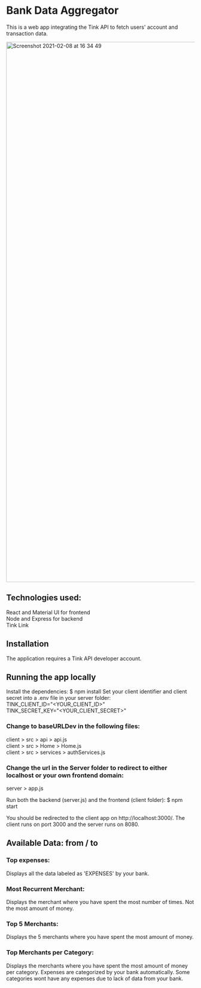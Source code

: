 # Bank Data Aggregator

This is a web app integrating the Tink API to fetch users' account and transaction data.

<img width="1440" alt="Screenshot 2021-02-08 at 16 34 49" src="https://user-images.githubusercontent.com/59875556/107241794-9cb24980-6a2b-11eb-8e73-bd6a5e42e009.png">

## Technologies used: 
React and Material UI for frontend
</br>
Node and Express for backend
</br>
Tink Link

## Installation

The application requires a Tink API developer account.

## Running the app locally

Install the dependencies: $ npm install
Set your client identifier and client secret into a .env file in your server folder:
<br/>
TINK_CLIENT_ID="<YOUR_CLIENT_ID>"
<br/>
TINK_SECRET_KEY="<YOUR_CLIENT_SECRET>"

### Change to baseURLDev in the following files:

client > src > api > api.js
<br/>
client > src > Home > Home.js
<br/>
client > src > services > authServices.js

### Change the url in the Server folder to redirect to either localhost or your own frontend domain:

server > app.js

Run both the backend (server.js) and the frontend (client folder):
$ npm start

You should be redirected to the client app on http://localhost:3000/. The client runs on port 3000 and the server runs on 8080.

## Available Data: from / to

### Top expenses:

Displays all the data labeled as 'EXPENSES' by your bank.

### Most Recurrent Merchant:

Displays the merchant where you have spent the most number of times. Not the most amount of money.

### Top 5 Merchants:

Displays the 5 merchants where you have spent the most amount of money.

### Top Merchants per Category:

Displays the merchants where you have spent the most amount of money per category.
Expenses are categorized by your bank automatically. Some categories wont have any expenses due to lack of data from your bank.
